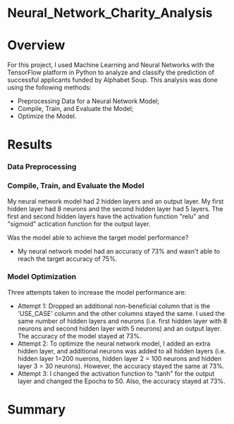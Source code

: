 # Neural_Network_Charity_Analysis
# Overview
For this project, I used Machine Learning and Neural Networks with the TensorFlow platform in Python to analyze and classify the prediction of successful applicants funded by Alphabet Soup.
This analysis was done using the following methods:
* Preprocessing Data for a Neural Network Model;
* Compile, Train, and Evaluate the Model;
* Optimize the Model.
# Results
### Data Preprocessing
### Compile, Train, and Evaluate the Model 
My neural network model had 2 hidden layers and an output layer. My first hidden layer had 8 neurons and the second hidden layer had 5 layers. The first and second hidden layers have the activation function "relu" and "sigmoid" actication function for the output layer. 

Was the model able to achieve the target model performance?
* My neural network model had an accuracy of 73% and wasn't able to reach the target accuracy of 75%.


### Model Optimization
Three attempts taken to increase the model performance are:
* Attempt 1: Dropped an additional non-beneficial column that is the 'USE_CASE' column and the other columns stayed the same.
I used the same number of hidden layers and neurons (i.e. first hidden layer with 8 neurons and second hidden layer with 5 neurons) and an output layer. The accuracy of the model stayed at 73%.
* Attempt 2: To optimize the neural network model, I added an extra hidden layer, and additional neurons was added to all hidden layers (i.e. hidden layer 1=200 nuerons, hidden layer 2 = 100 neurons and hidden layer 3 = 30 neurons). However, the accuracy stayed the same at 73%. 
* Attempt 3: I changed the activation function to "tanh" for the output layer and changed the Epochs to 50. Also, the accuracy stayed at 73%.

# Summary
